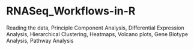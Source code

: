 # RNASeq_Workflows-in-R

Reading the data, Principle Component Analysis, Differential Expression Analysis,
  Hierarchical Clustering, Heatmaps, Volcano plots, Gene Biotype Analysis, Pathway Analysis

